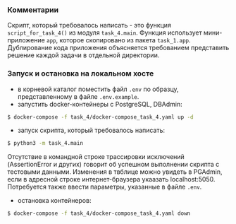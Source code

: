 ### Комментарии
Скрипт, который требовалось написать - это функция `script_for_task_4()` 
из модуля `task_4.main`. Функция использует мини-приложение `app`, которое 
скопировано из пакета `task_1.app`. Дублирование кода приложения 
объясняется требованием представить решение каждой задачи в отдельной 
директории.

### Запуск и остановка на локальном хосте
- в корневой каталог поместить файл ```.env``` по образцу, 
представленному в файле ```.env.example```.
- запустить docker-контейнеры с PostgreSQL, DBAdmin:
```bash
$ docker-compose -f task_4/docker-compose_task_4.yaml up -d
```
- запуск скрипта, который требовалось написать:
```bash
$ python3 -m task_4.main
```
Отсутствие в командной строке трассировки исключений (AssertionError и других)
говорит об успешном выполнении скрипта с тестовыми данными. Изменения в твблице 
можно увидеть в PGAdmin, если в адресной строке интернет-браузера 
укаазать localhost:5050. Потребуется также ввести параметры, указанные 
в файле ```.env```.
- остановка контейнеров:
```bash
$ docker-compose -f task_4/docker-compose_task_4.yaml down
```